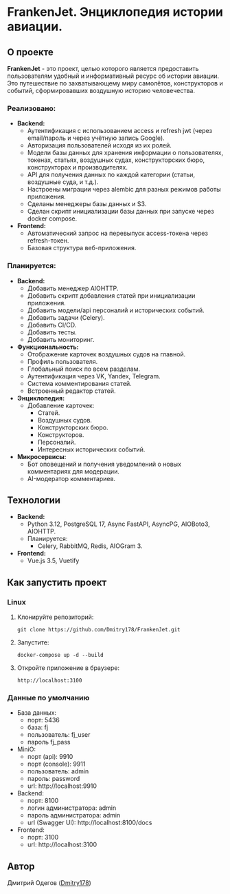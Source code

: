 # FrankenJet. Энциклопедия истории авиации.

## О проекте

**FrankenJet** - это проект, целью которого является предоставить пользователям удобный и информативный ресурс об истории авиации. Это путешествие по захватывающему миру самолётов, конструкторов и событий, сформировавших воздушную историю человечества.

### Реализовано:

* **Backend:**
  * Аутентификация с использованием access и refresh jwt (через email/пароль и через учётную запись Google).
  * Авторизация пользователей исходя из их ролей.
  * Модели базы данных для хранения информации о пользователях, токенах, статьях, воздушных судах, конструкторских бюро, конструкторах и производителях.
  * API для получения данных по каждой категории (статьи, воздушные суда, и т.д.).
  * Настроены миграции через alembic для разных режимов работы приложения.
  * Сделаны менеджеры базы данных и S3.
  * Сделан скрипт инициализации базы данных при запуске через docker compose.
* **Frontend:**
  * Автоматический запрос на перевыпуск access-токена через refresh-токен.
  * Базовая структура веб-приложения.

### Планируется:

* **Backend:**
  * Добавить менеджер AIOHTTP.
  * Добавить скрипт добавления статей при инициализации приложения.
  * Добавить модели/api персоналий и исторических событий.
  * Добавить задачи (Celery).
  * Добавить CI/CD.
  * Добавить тесты.
  * Добавить мониторинг.
* **Функциональность:**
  * Отображение карточек воздушных судов на главной.
  * Профиль пользователя.
  * Глобальный поиск по всем разделам.
  * Аутентификация через VK, Yandex, Telegram.
  * Система комментирования статей.
  * Встроенный редактор статей.
* **Энциклопедия:**
  * Добавление карточек:
    * Статей.
    * Воздушных судов.
    * Конструкторских бюро.
    * Конструкторов.
    * Персоналий.
    * Интересных исторических событий.
* **Микросервисы:**
  * Бот оповещений и получения уведомлений о новых комментариях для модерации.
  * AI-модератор комментариев.

## Технологии

* **Backend:**
  * Python 3.12, PostgreSQL 17, Async FastAPI, AsyncPG, AIOBoto3, AIOHTTP.
  * Планируется:
    * Celery, RabbitMQ, Redis, AIOGram 3.
* **Frontend:**
  * Vue.js 3.5, Vuetify

## Как запустить проект

### Linux

1. Клонируйте репозиторий:
   ```
   git clone https://github.com/Dmitry178/FrankenJet.git
   ```
2. Запустите:
    ```
    docker-compose up -d --build
    ```
3. Откройте приложение в браузере:
    ```
    http://localhost:3100
    ```

### Данные по умолчанию

* База данных:
  * порт: 5436
  * база: fj
  * пользователь: fj_user
  * пароль fj_pass
* MiniO:
  * порт (api): 9910
  * порт (console): 9911
  * пользователь: admin
  * пароль: password
  * url: http://localhost:9910
* Backend:
  * порт: 8100
  * логин администратора: admin
  * пароль администратора: admin
  * url (Swagger UI): http://localhost:8100/docs
* Frontend:
  * порт: 3100
  * url: http://localhost:3100

## Автор

Дмитрий Одегов ([Dmitry178](https://github.com/Dmitry178))
